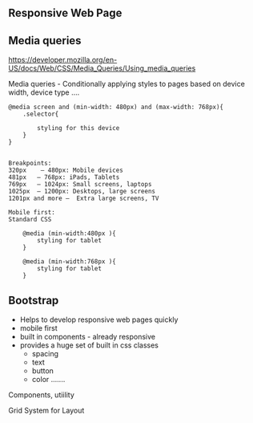 Responsive Web Page
-------------------

## Media queries
https://developer.mozilla.org/en-US/docs/Web/CSS/Media_Queries/Using_media_queries



Media queries
    - Conditionally applying styles to pages based on device width, device type ....

    @media screen and (min-width: 480px) and (max-width: 768px){
        .selector{

            styling for this device
        }
    }


    Breakpoints:
    320px    — 480px: Mobile devices
    481px   — 768px: iPads, Tablets
    769px   — 1024px: Small screens, laptops
    1025px  — 1200px: Desktops, large screens
    1201px and more —  Extra large screens, TV

    Mobile first:
    Standard CSS
    
        @media (min-width:480px ){
            styling for tablet
        }
        
        @media (min-width:768px ){
            styling for tablet
        }


## Bootstrap
 - Helps to develop responsive web pages quickly
 - mobile first
 - built in components - already responsive
 - provides a huge set of built in css classes
    - spacing
    - text
    - button
    - color
    .......

Components, utiility

Grid System for Layout